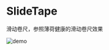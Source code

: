 # SlideTape
滑动卷尺，参照薄荷健康的滑动卷尺效果

![demo](https://github.com/EndSmile/SlideTape/blob/master/image/demo.gif)
